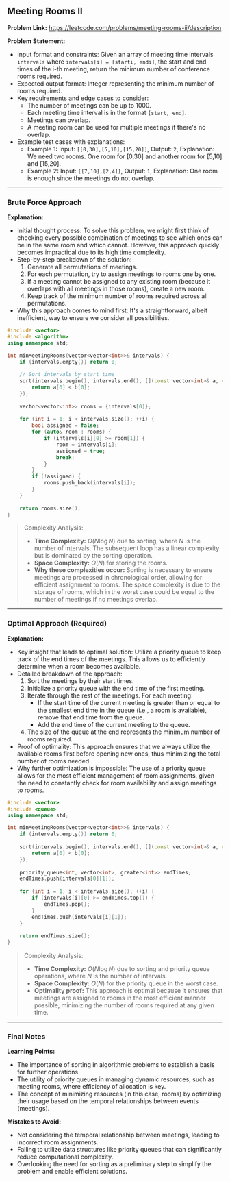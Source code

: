 ## Meeting Rooms II

**Problem Link:** https://leetcode.com/problems/meeting-rooms-ii/description

**Problem Statement:**
- Input format and constraints: Given an array of meeting time intervals `intervals` where `intervals[i] = [starti, endi]`, the start and end times of the i-th meeting, return the minimum number of conference rooms required.
- Expected output format: Integer representing the minimum number of rooms required.
- Key requirements and edge cases to consider:
  - The number of meetings can be up to 1000.
  - Each meeting time interval is in the format `[start, end]`.
  - Meetings can overlap.
  - A meeting room can be used for multiple meetings if there's no overlap.
- Example test cases with explanations:
  - Example 1: Input: `[[0,30],[5,10],[15,20]]`, Output: `2`, Explanation: We need two rooms. One room for [0,30] and another room for [5,10] and [15,20].
  - Example 2: Input: `[[7,10],[2,4]]`, Output: `1`, Explanation: One room is enough since the meetings do not overlap.

---

### Brute Force Approach

**Explanation:**
- Initial thought process: To solve this problem, we might first think of checking every possible combination of meetings to see which ones can be in the same room and which cannot. However, this approach quickly becomes impractical due to its high time complexity.
- Step-by-step breakdown of the solution:
  1. Generate all permutations of meetings.
  2. For each permutation, try to assign meetings to rooms one by one.
  3. If a meeting cannot be assigned to any existing room (because it overlaps with all meetings in those rooms), create a new room.
  4. Keep track of the minimum number of rooms required across all permutations.
- Why this approach comes to mind first: It's a straightforward, albeit inefficient, way to ensure we consider all possibilities.

```cpp
#include <vector>
#include <algorithm>
using namespace std;

int minMeetingRooms(vector<vector<int>>& intervals) {
    if (intervals.empty()) return 0;
    
    // Sort intervals by start time
    sort(intervals.begin(), intervals.end(), [](const vector<int>& a, const vector<int>& b) {
        return a[0] < b[0];
    });
    
    vector<vector<int>> rooms = {intervals[0]};
    
    for (int i = 1; i < intervals.size(); ++i) {
        bool assigned = false;
        for (auto& room : rooms) {
            if (intervals[i][0] >= room[1]) {
                room = intervals[i];
                assigned = true;
                break;
            }
        }
        if (!assigned) {
            rooms.push_back(intervals[i]);
        }
    }
    
    return rooms.size();
}
```

> Complexity Analysis:
> - **Time Complexity:** $O(N \log N)$ due to sorting, where $N$ is the number of intervals. The subsequent loop has a linear complexity but is dominated by the sorting operation.
> - **Space Complexity:** $O(N)$ for storing the rooms.
> - **Why these complexities occur:** Sorting is necessary to ensure meetings are processed in chronological order, allowing for efficient assignment to rooms. The space complexity is due to the storage of rooms, which in the worst case could be equal to the number of meetings if no meetings overlap.

---

### Optimal Approach (Required)

**Explanation:**
- Key insight that leads to optimal solution: Utilize a priority queue to keep track of the end times of the meetings. This allows us to efficiently determine when a room becomes available.
- Detailed breakdown of the approach:
  1. Sort the meetings by their start times.
  2. Initialize a priority queue with the end time of the first meeting.
  3. Iterate through the rest of the meetings. For each meeting:
     - If the start time of the current meeting is greater than or equal to the smallest end time in the queue (i.e., a room is available), remove that end time from the queue.
     - Add the end time of the current meeting to the queue.
  4. The size of the queue at the end represents the minimum number of rooms required.
- Proof of optimality: This approach ensures that we always utilize the available rooms first before opening new ones, thus minimizing the total number of rooms needed.
- Why further optimization is impossible: The use of a priority queue allows for the most efficient management of room assignments, given the need to constantly check for room availability and assign meetings to rooms.

```cpp
#include <vector>
#include <queue>
using namespace std;

int minMeetingRooms(vector<vector<int>>& intervals) {
    if (intervals.empty()) return 0;
    
    sort(intervals.begin(), intervals.end(), [](const vector<int>& a, const vector<int>& b) {
        return a[0] < b[0];
    });
    
    priority_queue<int, vector<int>, greater<int>> endTimes;
    endTimes.push(intervals[0][1]);
    
    for (int i = 1; i < intervals.size(); ++i) {
        if (intervals[i][0] >= endTimes.top()) {
            endTimes.pop();
        }
        endTimes.push(intervals[i][1]);
    }
    
    return endTimes.size();
}
```

> Complexity Analysis:
> - **Time Complexity:** $O(N \log N)$ due to sorting and priority queue operations, where $N$ is the number of intervals.
> - **Space Complexity:** $O(N)$ for the priority queue in the worst case.
> - **Optimality proof:** This approach is optimal because it ensures that meetings are assigned to rooms in the most efficient manner possible, minimizing the number of rooms required at any given time.

---

### Final Notes

**Learning Points:**
- The importance of sorting in algorithmic problems to establish a basis for further operations.
- The utility of priority queues in managing dynamic resources, such as meeting rooms, where efficiency of allocation is key.
- The concept of minimizing resources (in this case, rooms) by optimizing their usage based on the temporal relationships between events (meetings).

**Mistakes to Avoid:**
- Not considering the temporal relationship between meetings, leading to incorrect room assignments.
- Failing to utilize data structures like priority queues that can significantly reduce computational complexity.
- Overlooking the need for sorting as a preliminary step to simplify the problem and enable efficient solutions.